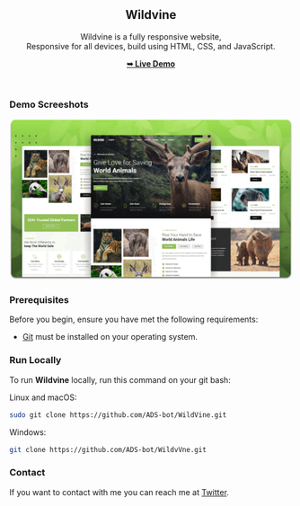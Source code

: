 <div align="center">

  <br />
  <br />

  <h2 align="center">Wildvine</h2>

  Wildvine is a fully responsive website, <br />Responsive for all devices, build using HTML, CSS, and JavaScript.

  <a href="https://wild-vine.vercel.app/"><strong>➥ Live Demo</strong></a>

</div>

<br />

### Demo Screeshots

![Wildvine Desktop Demo](./readme-images/desktop.png "Desktop Demo")

### Prerequisites

Before you begin, ensure you have met the following requirements:

* [Git](https://git-scm.com/downloads "Download Git") must be installed on your operating system.

### Run Locally

To run **Wildvine** locally, run this command on your git bash:

Linux and macOS:

```bash
sudo git clone https://github.com/ADS-bot/WildVine.git
```

Windows:

```bash
git clone https://github.com/ADS-bot/WildvVne.git
```

### Contact

If you want to contact with me you can reach me at [Twitter](https://www.twitter.com/ads_8228).

